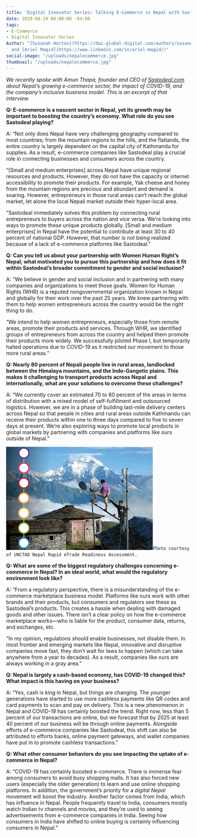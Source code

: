 ```yaml
---
title: 'Digital Innovator Series: Talking E-Commerce in Nepal with Sastodeal'
date: 2020-08-20 06:00:00 -04:00
tags:
- E-Commerce
- Digital Innovator Series
Author: "[Susanah Horton](https://dai-global-digital.com/authors/susannah-horton/)
  and [Ariel Magid](https://www.linkedin.com/in/ariel-magid/)"
social-image: "/uploads/nepalecommerce.jpg"
thumbnail: "/uploads/nepalecommerce.jpg"
---
```


*We recently spoke with Amun Thapa, founder and CEO of [Sastodeal.com](https://www.sastodeal.com/) about Nepal’s growing e-commerce sector, the impact of COVID-19, and the company’s inclusive business model. This is an excerpt of that interview.*

<!--more-->

**Q: E-commerce is a nascent sector in Nepal, yet its growth may be important to boosting the country’s economy. What role do you see Sastodeal playing?**

A: “Not only does Nepal have very challenging geography compared to most countries; from the mountain regions to the hills, and the flatlands, the entire country is largely dependent on the capital city of Kathmandu for supplies. As a result, e-commerce companies like Sastodeal play a crucial role in connecting businesses and consumers across the country.

“[Small and medium enterprises] across Nepal have unique regional resources and products. However, they do not have the capacity or internet accessibility to promote their products. For example, Yak cheese and honey from the mountain regions are precious and abundant and demand is soaring. However, entrepreneurs in those rural areas can’t reach the global market, let alone the local Nepali market outside their hyper-local area.

“Sastodeal immediately solves this problem by connecting rural entrepreneurs to buyers across the nation and vice versa. We’re looking into ways to promote these unique products globally. [Small and medium enterprises] in Nepal have the potential to contribute at least 30 to 40 percent of national GDP. However, that number is not being realized because of a lack of e-commerce platforms like Sastodeal.”

**Q: Can you tell us about your partnership with Women Human Right’s Nepal; what motivated you to pursue this partnership and how does it fit within Sastodeal’s broader commitment to gender and social inclusion?**

A: “We believe in gender and social inclusion and in partnering with many companies and organizations to meet those goals. Women for Human Rights (WHR) is a reputed nongovernmental organization known in Nepal and globally for their work over the past 25 years. We knew partnering with them to help women entrepreneurs across the country would be the right thing to do.

“We intend to help women entrepreneurs, especially those from remote areas, promote their products and services. Through WHR, we identified groups of entrepreneurs from across the country and helped them promote their products more widely. We successfully piloted Phase I, but temporarily halted operations due to COVID-19 as it restricted our movement to those more rural areas.”

**Q: Nearly 80 percent of Nepali people live in rural areas, landlocked between the Himalaya mountains, and the Indo-Gangetic plains. This makes it challenging to transport products across Nepal and internationally, what are your solutions to overcome these challenges?**

A: “We currently cover an estimated 70 to 80 percent of the areas in terms of distribution with a mixed model of self-fulfillment and outsourced logistics. However, we are in a phase of building last-mile delivery centers across Nepal so that people in cities and rural areas outside Kathmandu can receive their products within one to three days compared to five to seven days at present. We’re also exploring ways to promote local products in global markets by partnering with companies and platforms like ours outside of Nepal.”

![nepalecommerce.jpg](/uploads/nepalecommerce.jpg)`Photo courtesy of UNCTAD Nepal Rapid eTrade Readiness Assessment.`

**Q: What are some of the biggest regulatory challenges concerning e-commerce in Nepal? In an ideal world, what would the regulatory environment look like?**

A: “From a regulatory perspective, there is a misunderstanding of the e-commerce marketplace business model. Platforms like ours work with other brands and their products, but consumers and regulators see these as Sastodeal’s products. This creates a hassle when dealing with damaged goods and other issues. There isn’t a clear policy on how the e-commerce marketplace works—who is liable for the product, consumer data, returns, and exchanges, etc.

“In my opinion, regulations should enable businesses, not disable them. In most frontier and emerging markets like Nepal, innovative and disruptive companies move fast, they don’t wait for laws to happen (which can take anywhere from a year to decades). As a result, companies like ours are always working in a gray area.”

**Q: Nepal is largely a cash-based economy, has COVID-19 changed this? What impact is this having on your business?**

A: “Yes, cash is king in Nepal, but things are changing. The younger generations have started to use more cashless payments like QR codes and card payments to scan and pay on delivery. This is a new phenomenon in Nepal and COVID-19 has certainly boosted the trend. Right now, less than 5 percent of our transactions are online, but we forecast that by 2025 at least 40 percent of our business will be through online payments. Alongside efforts of e-commerce companies like Sastodeal, this shift can also be attributed to efforts banks, online payment gateways, and wallet companies have put in to promote cashless transactions.”

**Q: What other consumer behaviors do you see impacting the uptake of e-commerce in Nepal?**

A: “COVID-19 has certainly boosted e-commerce. There is immense fear among consumers to avoid busy shopping malls. It has also forced new users (especially the older generation) to learn and use online shopping platforms. In addition, the government’s priority for a *digital Nepal* movement will boost the industry. Another factor comes from India, which has influence in Nepal. People frequently travel to India, consumers mostly watch Indian tv channels and movies, and they’re used to seeing advertisements from e-commerce companies in India. Seeing how consumers in India have shifted to online buying is certainly influencing consumers in Nepal.”